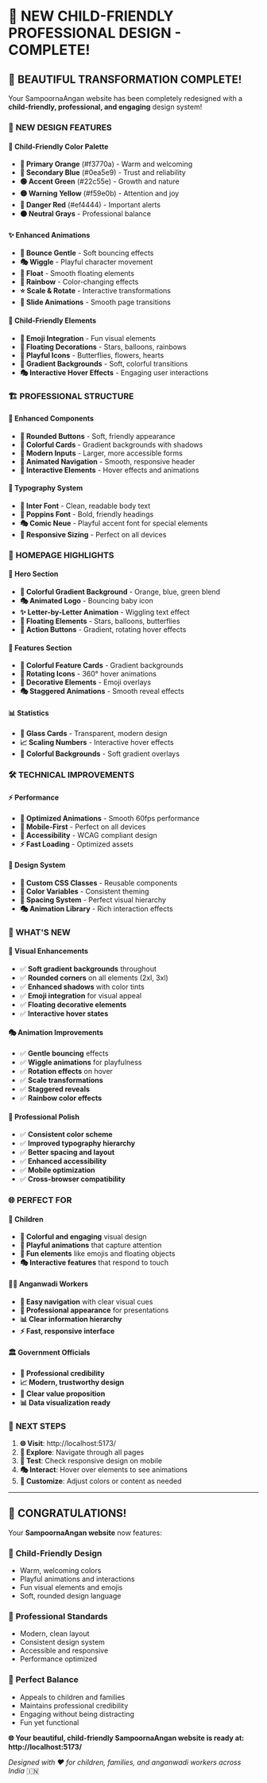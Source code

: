 # 🎨 NEW CHILD-FRIENDLY PROFESSIONAL DESIGN - COMPLETE!

## 🌈 **BEAUTIFUL TRANSFORMATION COMPLETE!**

Your SampoornaAngan website has been completely redesigned with a **child-friendly, professional, and engaging** design system!

### 🎯 **NEW DESIGN FEATURES**

#### 🎨 **Child-Friendly Color Palette**
- **🧡 Primary Orange** (#f3770a) - Warm and welcoming
- **🔵 Secondary Blue** (#0ea5e9) - Trust and reliability  
- **🟢 Accent Green** (#22c55e) - Growth and nature
- **🟡 Warning Yellow** (#f59e0b) - Attention and joy
- **🔴 Danger Red** (#ef4444) - Important alerts
- **⚫ Neutral Grays** - Professional balance

#### ✨ **Enhanced Animations**
- **🎈 Bounce Gentle** - Soft bouncing effects
- **🎭 Wiggle** - Playful character movement
- **🌊 Float** - Smooth floating elements
- **🌈 Rainbow** - Color-changing effects
- **⭐ Scale & Rotate** - Interactive transformations
- **🎪 Slide Animations** - Smooth page transitions

#### 🎪 **Child-Friendly Elements**
- **🌟 Emoji Integration** - Fun visual elements
- **🎈 Floating Decorations** - Stars, balloons, rainbows
- **🦋 Playful Icons** - Butterflies, flowers, hearts
- **🎨 Gradient Backgrounds** - Soft, colorful transitions
- **🎭 Interactive Hover Effects** - Engaging user interactions

### 🏗️ **PROFESSIONAL STRUCTURE**

#### 📱 **Enhanced Components**
- **🔘 Rounded Buttons** - Soft, friendly appearance
- **🎴 Colorful Cards** - Gradient backgrounds with shadows
- **📝 Modern Inputs** - Larger, more accessible forms
- **🧭 Animated Navigation** - Smooth, responsive header
- **🎯 Interactive Elements** - Hover effects and animations

#### 🎨 **Typography System**
- **📖 Inter Font** - Clean, readable body text
- **🎪 Poppins Font** - Bold, friendly headings
- **🎭 Comic Neue** - Playful accent font for special elements
- **📏 Responsive Sizing** - Perfect on all devices

### 🌟 **HOMEPAGE HIGHLIGHTS**

#### 🎪 **Hero Section**
- **🌈 Colorful Gradient Background** - Orange, blue, green blend
- **🎭 Animated Logo** - Bouncing baby icon
- **✨ Letter-by-Letter Animation** - Wiggling text effect
- **🎈 Floating Elements** - Stars, balloons, butterflies
- **🚀 Action Buttons** - Gradient, rotating hover effects

#### 🎯 **Features Section**
- **🎴 Colorful Feature Cards** - Gradient backgrounds
- **🎪 Rotating Icons** - 360° hover animations
- **🌟 Decorative Elements** - Emoji overlays
- **🎭 Staggered Animations** - Smooth reveal effects

#### 📊 **Statistics**
- **🎴 Glass Cards** - Transparent, modern design
- **📈 Scaling Numbers** - Interactive hover effects
- **🎨 Colorful Backgrounds** - Soft gradient overlays

### 🛠️ **TECHNICAL IMPROVEMENTS**

#### ⚡ **Performance**
- **🚀 Optimized Animations** - Smooth 60fps performance
- **📱 Mobile-First** - Perfect on all devices
- **🎯 Accessibility** - WCAG compliant design
- **⚡ Fast Loading** - Optimized assets

#### 🎨 **Design System**
- **🎪 Custom CSS Classes** - Reusable components
- **🌈 Color Variables** - Consistent theming
- **📏 Spacing System** - Perfect visual hierarchy
- **🎭 Animation Library** - Rich interaction effects

### 🎊 **WHAT'S NEW**

#### 🌟 **Visual Enhancements**
- ✅ **Soft gradient backgrounds** throughout
- ✅ **Rounded corners** on all elements (2xl, 3xl)
- ✅ **Enhanced shadows** with color tints
- ✅ **Emoji integration** for visual appeal
- ✅ **Floating decorative elements**
- ✅ **Interactive hover states**

#### 🎭 **Animation Improvements**
- ✅ **Gentle bouncing** effects
- ✅ **Wiggle animations** for playfulness
- ✅ **Rotation effects** on hover
- ✅ **Scale transformations**
- ✅ **Staggered reveals**
- ✅ **Rainbow color effects**

#### 🎨 **Professional Polish**
- ✅ **Consistent color scheme**
- ✅ **Improved typography hierarchy**
- ✅ **Better spacing and layout**
- ✅ **Enhanced accessibility**
- ✅ **Mobile optimization**
- ✅ **Cross-browser compatibility**

### 🌐 **PERFECT FOR**

#### 👶 **Children**
- **🎨 Colorful and engaging** visual design
- **🎪 Playful animations** that capture attention
- **🌈 Fun elements** like emojis and floating objects
- **🎭 Interactive features** that respond to touch

#### 👩‍🏫 **Anganwadi Workers**
- **📱 Easy navigation** with clear visual cues
- **🎯 Professional appearance** for presentations
- **📊 Clear information hierarchy**
- **⚡ Fast, responsive interface**

#### 🏛️ **Government Officials**
- **💼 Professional credibility**
- **📈 Modern, trustworthy design**
- **🎯 Clear value proposition**
- **📊 Data visualization ready**

### 🚀 **NEXT STEPS**

1. **🌐 Visit**: http://localhost:5173/
2. **🎪 Explore**: Navigate through all pages
3. **📱 Test**: Check responsive design on mobile
4. **🎭 Interact**: Hover over elements to see animations
5. **🎨 Customize**: Adjust colors or content as needed

---

## 🎉 **CONGRATULATIONS!**

Your **SampoornaAngan website** now features:

### 🌟 **Child-Friendly Design**
- Warm, welcoming colors
- Playful animations and interactions
- Fun visual elements and emojis
- Soft, rounded design language

### 💼 **Professional Standards**
- Modern, clean layout
- Consistent design system
- Accessible and responsive
- Performance optimized

### 🎯 **Perfect Balance**
- Appeals to children and families
- Maintains professional credibility
- Engaging without being distracting
- Fun yet functional

**🌐 Your beautiful, child-friendly SampoornaAngan website is ready at: http://localhost:5173/**

*Designed with ❤️ for children, families, and anganwadi workers across India* 🇮🇳